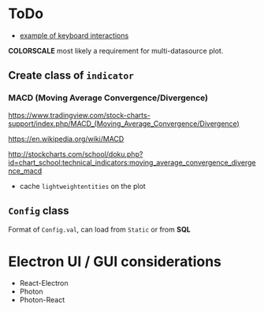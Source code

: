 # ToDo

* [example of keyboard interactions](https://github.com/palantir/plottable/blob/e25ad631c27045d74abb4323959dd6af762812af/quicktests/overlaying/tests/realistic/symbols.js)

**COLORSCALE** most likely a requirement for multi-datasource plot.

## Create class of `indicator`

### MACD (Moving Average Convergence/Divergence)

<https://www.tradingview.com/stock-charts-support/index.php/MACD_(Moving_Average_Convergence/Divergence)>

<https://en.wikipedia.org/wiki/MACD>

<http://stockcharts.com/school/doku.php?id=chart_school:technical_indicators:moving_average_convergence_divergence_macd>

* cache `lightweightentities` on the plot


## `Config` class

Format of `Config.val`, can load from `Static` or from **SQL**


# Electron UI / GUI considerations
* React-Electron
* Photon
* Photon-React

